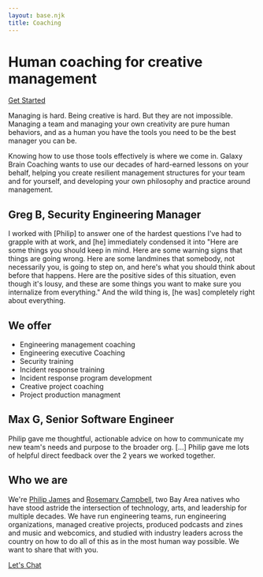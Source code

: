 ```yaml
---
layout: base.njk
title: Coaching
---
```


<h1 class="center">Human coaching for creative management</h2>
<div class="cta-container">
  <a class="button" href="mailto:hello@galaxbrain.co?subject=Coaching"><ion-icon name="people-outline"></ion-icon> Get Started</a>
</div>
<p>Managing is hard. Being creative is hard. But they are not impossible. Managing a team and managing your own creativity are pure human behaviors, and as a human you have the tools you need to be the best manager you can be.<p>
<p>Knowing how to use those tools effectively is where we come in. Galaxy Brain Coaching wants to use our decades of hard-earned lessons on your behalf, helping you create resilient management structures for your team and for yourself, and developing your own philosophy and practice around management.<p>

<section class="news-container">
  <h2 class="news-container-header">Greg B, Security Engineering Manager</h2>
  <div class="news-container-body">
  <p>
  I worked with [Philip] to answer one of the hardest questions I've had to grapple with at work, and [he] immediately condensed it into "Here are some things you should keep in mind. Here are some warning signs that things are going wrong. Here are some landmines that somebody, not necessarily you, is going to step on, and here's what you should think about before that happens. Here are the positive sides of this situation, even though it's lousy, and these are some things you want to make sure you internalize from everything." And the wild thing is, [he was] completely right about everything.
  </p>
</section>

## We offer

 - Engineering management coaching
 - Engineering executive Coaching
 - Security training
 - Incident response training
 - Incident response program development
 - Creative project coaching
 - Project production managment

<section class="news-container">
  <h2 class="news-container-header">Max G, Senior Software Engineer</h2>
  <div class="news-container-body">
  <p>Philip gave me thoughtful, actionable advice on how to communicate my new team's needs and purpose to the broader org. [...] Philip gave me lots of helpful direct feedback over the 2 years we worked together.
  </p>
</section>

## Who we are

We're <a href="https://www.linkedin.com/in/phildini/">Philip James</a> and <a href="https://www.linkedin.com/in/rosemarydotworld/">Rosemary Campbell</a>, two Bay Area natives who have stood astride the intersection of technology, arts, and leadership for multiple decades. We have run engineering teams, run engineering organizations, managed creative projects, produced podcasts and zines and music and webcomics, and studied with industry leaders across the country on how to do all of this as in the most human way possible. We want to share that with you.

<div class="cta-container">
  <a class="button" href="mailto:hello@galaxbrain.co?subject=Coaching"><ion-icon name="chatbubbles-outline"></ion-icon> Let's Chat</a>
</div>